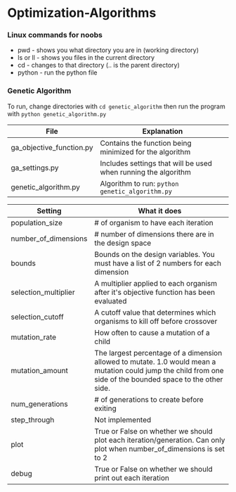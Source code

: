 # Optimization-Algorithms

### Linux commands for noobs
* pwd - shows you what directory you are in (working directory)
* ls or ll - shows you files in the current directory
* cd <directory> - changes to that directory (.. is the parent directory)
* python <file> - run the python file


### Genetic Algorithm
To run, change directories with `cd genetic_algorithm` then run the program with `python genetic_algorithm.py`

| File | Explanation |
| ---- | ----------- |
| ga_objective_function.py | Contains the function being minimized for the algorithm |
| ga_settings.py | Includes settings that will be used when running the algorithm |
| genetic_algorithm.py | Algorithm to run: `python genetic_algorithm.py` |

| Setting | What it does |
| ------- | ------------ |
| population_size | # of organism to have each iteration |
| number_of_dimensions | # number of dimensions there are in the design space |
| bounds | Bounds on the design variables. You must have a list of 2 numbers for each dimension |
| selection_multiplier | A multiplier applied to each organism after it's objective function has been evaluated |
| selection_cutoff | A cutoff value that determines which organisms to kill off before crossover |
| mutation_rate | How often to cause a mutation of a child |
| mutation_amount | The largest percentage of a dimension allowed to mutate. 1.0 would mean a mutation could jump the child from one side of the bounded space to the other side. |
| num_generations | # of generations to create before exiting |
| step_through | Not implemented |
| plot | True or False on whether we should plot each iteration/generation. Can only plot when number_of_dimensions is set to 2 |
| debug | True or False on whether we should print out each iteration |
